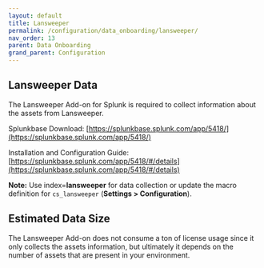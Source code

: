 ```yaml
---
layout: default
title: Lansweeper
permalink: /configuration/data_onboarding/lansweeper/
nav_order: 13
parent: Data Onboarding
grand_parent: Configuration
---
```



## **Lansweeper Data**

The Lansweeper Add-on for Splunk is required to collect information about the assets from Lansweeper. 

Splunkbase Download: 
[https://splunkbase.splunk.com/app/5418/](https://splunkbase.splunk.com/app/5418/) 

Installation and Configuration Guide: 
[https://splunkbase.splunk.com/app/5418/#/details](https://splunkbase.splunk.com/app/5418/#/details) 

**Note:** Use index=**lansweeper** for data collection or update the macro definition for `cs_lansweeper` (**Settings > Configuration**).

## Estimated Data Size

The Lansweeper Add-on does not consume a ton of license usage since it only collects the assets information, but ultimately it depends on the number of assets that are present in your environment. 
